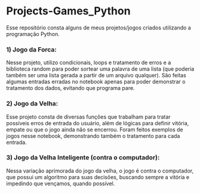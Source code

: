 # Projects-Games_Python
Esse repositório consta alguns de meus projetos/jogos criados utilizando a programação Python.

### 1) Jogo da Forca:
Nesse projeto, utilizo condicionais, loops e tratamento de erros e a biblioteca random para poder sortear uma palavra de uma lista (que poderia também ser uma lista gerada a partir de um arquivo qualquer).
São feitas algumas entradas erradas no notebook apenas para poder demonstrar o tratamento dos dados, evitando que programa pare.

### 2) Jogo da Velha:
Esse projeto consta de diversas funções que trabalham para tratar possíveis erros de entrada do usuário, além de lógicas para definir vitória, empate ou que o jogo ainda não se encerrou.
Foram feitos exemplos de jogos nesse notebook, demonstrando também o tratamento para cada entrada.

### 3) Jogo da Velha Inteligente (contra o computador):
Nessa variação aprimorada do jogo da velha, o jogo é contra o computador, que possui um algoritmo para suas decisões, buscando sempre a vitória e impedindo que vençamos, quando possível.

